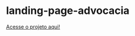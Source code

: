 # landing-page-advocacia
 
<a href='https://kauadev1.github.io/landing-page-advocacia/' target='_blank'> Acesse o projeto aqui! </a>

